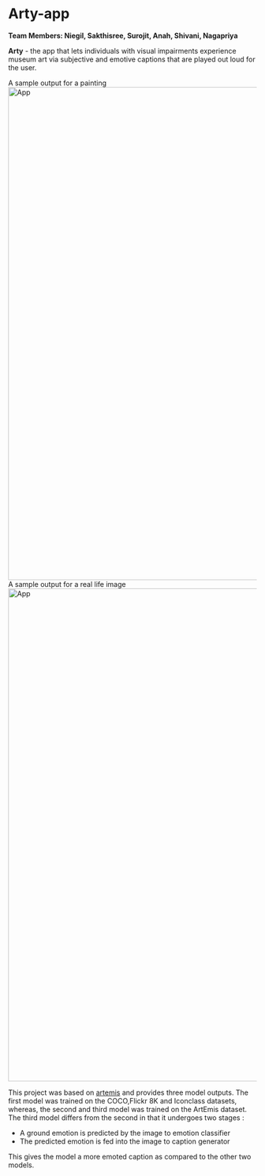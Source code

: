 # Arty-app

**Team Members: Niegil, Sakthisree, Surojit, Anah, Shivani, Nagapriya**

**Arty** - the app that lets individuals with visual impairments experience museum art via subjective and emotive captions that are played out loud for the user.

A sample output for a painting
<img src="arty_painting.gif" alt="App" width="1000"/>
A sample output for a real life image
<img src="arty.gif" alt="App" width="1000"/>

This project was based on [artemis](https://arxiv.org/abs/2101.07396) and provides three model outputs. The first model was trained on the COCO,Flickr 8K and Iconclass datasets, whereas, the second and third model was trained on the ArtEmis dataset. The third model differs from the second in that it undergoes two stages :
- A ground emotion is predicted by the image to emotion classifier  
- The predicted emotion is fed into the image to caption generator

This gives the model a more emoted caption as compared to the other two models. 

